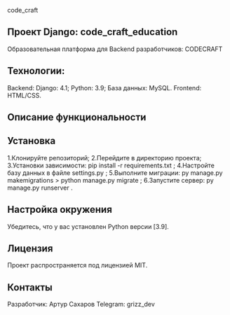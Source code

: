 code_craft

## Проект Django: code_craft_education

Образовательная платформа для Backend разработчиков: CODECRAFT

## Технологии:

Backend: Django: 4.1;
Python: 3.9; 
База данных: MySQL.
Frontend: HTML/CSS.


## Описание функциональности



## Установка

1.Клонируйте репозиторий;
2.Перейдите в директорию проекта;
3.Установки зависимости: pip install -r requirements.txt ;
4.Настройте базу данных в файле settings.py ;
5.Выполните миграции: py manage.py makemigrations > python manage.py migrate ;
6.Запустите сервер: py manage.py runserver .

## Настройка окружения

Убедитесь, что у вас установлен Python версии [3.9].

## Лицензия

Проект распространяется под лицензией MIT.

## Контакты

Разработчик: Артур Сахаров
Telegram: grizz_dev
